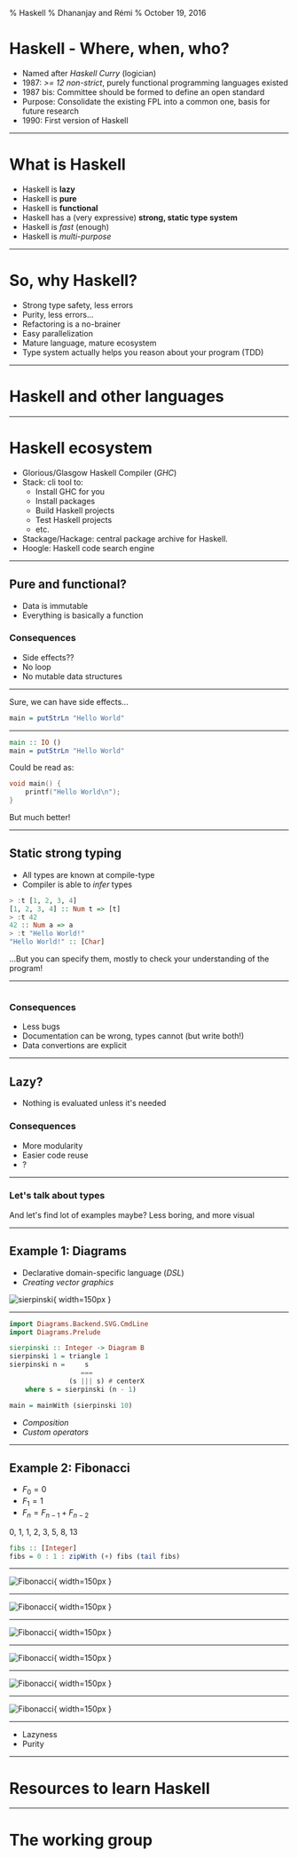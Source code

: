 % Haskell
% Dhananjay and Rémi
% October 19, 2016


# Haskell - Where, when, who?

- Named after *Haskell Curry* (logician)
- 1987: *>= 12 non-strict*, purely functional programming languages existed
- 1987 bis: Committee should be formed to define an open standard
- Purpose: Consolidate the existing FPL into a common one, basis for future research
- 1990: First version of Haskell

-------------------------------------------------------------------------------

# What is Haskell

- Haskell is **lazy**
- Haskell is **pure**
- Haskell is **functional**
- Haskell has a (very expressive) **strong, static type system**
- Haskell is *fast* (enough)
- Haskell is *multi-purpose*

-------------------------------------------------------------------------------

# So, why Haskell?

- Strong type safety, less errors
- Purity, less errors...
- Refactoring is a no-brainer
- Easy parallelization
- Mature language, mature ecosystem
- Type system actually helps you reason about your program (TDD)

-------------------------------------------------------------------------------

# Haskell and other languages

-------------------------------------------------------------------------------

# Haskell ecosystem

- Glorious/Glasgow Haskell Compiler (*GHC*)
- Stack: cli tool to:
    - Install GHC for you
    - Install packages
    - Build Haskell projects
    - Test Haskell projects
    - etc.
- Stackage/Hackage: central package archive for Haskell.
- Hoogle: Haskell code search engine

-------------------------------------------------------------------------------

## Pure and functional?

- Data is immutable
- Everything is basically a function

### Consequences

- Side effects??
- No loop
- No mutable data structures

-------------------------------------------------------------------------------

Sure, we can have side effects...

```haskell
main = putStrLn "Hello World"
```

-------------------------------------------------------------------------------

```haskell
main :: IO ()
main = putStrLn "Hello World"
```

Could be read as:

```c
void main() {
    printf("Hello World\n");
}
```

But much better!

-------------------------------------------------------------------------------

## Static strong typing

- All types are known at compile-type
- Compiler is able to *infer* types

```haskell
> :t [1, 2, 3, 4]
[1, 2, 3, 4] :: Num t => [t]
> :t 42
42 :: Num a => a
> :t "Hello World!"
"Hello World!" :: [Char]
```

...But you can specify them, mostly to check your understanding of the program!

-------------------------------------------------------------------------------

```haskell
```

### Consequences

- Less bugs
- Documentation can be wrong, types cannot (but write both!)
- Data convertions are explicit

-------------------------------------------------------------------------------

## Lazy?

- Nothing is evaluated unless it's needed

### Consequences

- More modularity
- Easier code reuse
- ?

-------------------------------------------------------------------------------

### Let's talk about types

And let's find lot of examples maybe?
Less boring, and more visual

-------------------------------------------------------------------------------

## Example 1: Diagrams

- Declarative domain-specific language (*DSL*)
- *Creating vector graphics*

![sierpinski](./demos/image.png){ width=150px }

-------------------------------------------------------------------------------

```haskell
import Diagrams.Backend.SVG.CmdLine
import Diagrams.Prelude

sierpinski :: Integer -> Diagram B
sierpinski 1 = triangle 1
sierpinski n =     s
                  ===
               (s ||| s) # centerX
    where s = sierpinski (n - 1)

main = mainWith (sierpinski 10)
```

- *Composition*
- *Custom operators*

-------------------------------------------------------------------------------

## Example 2: Fibonacci

- $F_0 = 0$
- $F_1 = 1$
- $F_n = F_{n-1} + F_{n-2}$

0, 1, 1, 2, 3, 5, 8, 13

```haskell
fibs :: [Integer]
fibs = 0 : 1 : zipWith (+) fibs (tail fibs)
```

-------------------------------------------------------------------------------

![Fibonacci](./demos/frame0.png){ width=150px }

-------------------------------------------------------------------------------

![Fibonacci](./demos/frame1.png){ width=150px }

-------------------------------------------------------------------------------

![Fibonacci](./demos/frame2.png){ width=150px }

-------------------------------------------------------------------------------

![Fibonacci](./demos/frame3.png){ width=150px }

-------------------------------------------------------------------------------

![Fibonacci](./demos/frame4.png){ width=150px }

-------------------------------------------------------------------------------

![Fibonacci](./demos/frame5.png){ width=150px }

-------------------------------------------------------------------------------

- Lazyness
- Purity

-------------------------------------------------------------------------------

# Resources to learn Haskell

-------------------------------------------------------------------------------

# The working group
